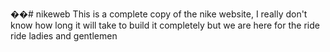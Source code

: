 ��#   n i k e w e b 
This is a complete copy of the nike website, I really don't know how long it will take to build it completely but we are here for the ride ride ladies and gentlemen
 
 
